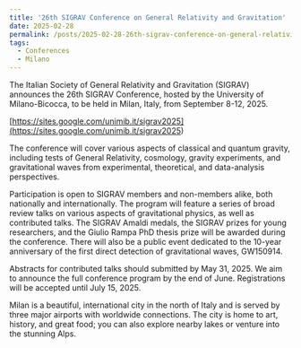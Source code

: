 ```yaml
---
title: '26th SIGRAV Conference on General Relativity and Gravitation'
date: 2025-02-28
permalink: /posts/2025-02-28-26th-sigrav-conference-on-general-relativity-and-gravitation
tags:
  - Conferences
  - Milano
---
```


The Italian Society of General Relativity and Gravitation (SIGRAV) announces the 26th SIGRAV Conference, hosted by the University of Milano-Bicocca, to be held in Milan, Italy, from September 8-12, 2025.

[https://sites.google.com/unimib.it/sigrav2025](<https://sites.google.com/unimib.it/sigrav2025>)

The conference will cover various aspects of classical and quantum gravity, including tests of General Relativity, cosmology, gravity experiments, and gravitational waves from experimental, theoretical, and data-analysis perspectives.

Participation is open to SIGRAV members and non-members alike, both nationally and internationally. The program will feature a series of broad review talks on various aspects of gravitational physics, as well as contributed talks. The SIGRAV Amaldi medals, the SIGRAV prizes for young researchers, and the Giulio Rampa PhD thesis prize will be awarded during the conference. There will also be a public event dedicated to the 10-year anniversary of the first direct detection of gravitational waves, GW150914.

Abstracts for contributed talks should submitted by May 31, 2025. We aim to announce the full conference program by the end of June. Registrations will be accepted until July 15, 2025.

Milan is a beautiful, international city in the north of Italy and is served by three major airports with worldwide connections. The city is home to art, history, and great food; you can also explore nearby lakes or venture into the stunning Alps.

